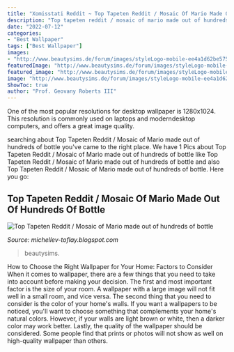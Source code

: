 ```yaml
---
title: "Xomisstati Reddit ~ Top Tapeten Reddit / Mosaic Of Mario Made Out Of Hundreds Of Bottle"
description: "Top tapeten reddit / mosaic of mario made out of hundreds of bottle"
date: "2022-07-12"
categories:
- "Best Wallpaper"
tags: ["Best Wallpaper"]
images:
- "http://www.beautysims.de/forum/images/styleLogo-mobile-ee4a1d62be575c2dc8d3f79e16e86a2fe4906526.png"
featuredImage: "http://www.beautysims.de/forum/images/styleLogo-mobile-ee4a1d62be575c2dc8d3f79e16e86a2fe4906526.png"
featured_image: "http://www.beautysims.de/forum/images/styleLogo-mobile-ee4a1d62be575c2dc8d3f79e16e86a2fe4906526.png"
image: "http://www.beautysims.de/forum/images/styleLogo-mobile-ee4a1d62be575c2dc8d3f79e16e86a2fe4906526.png"
ShowToc: true
author: "Prof. Geovany Roberts III"
---
```



One of the most popular resolutions for desktop wallpaper is 1280x1024. This resolution is commonly used on laptops and moderndesktop computers, and offers a great image quality.

	

		
searching about Top Tapeten Reddit / Mosaic of Mario made out of hundreds of bottle you've came to the right place. We have 1 Pics about Top Tapeten Reddit / Mosaic of Mario made out of hundreds of bottle like Top Tapeten Reddit / Mosaic of Mario made out of hundreds of bottle and also Top Tapeten Reddit / Mosaic of Mario made out of hundreds of bottle. Here you go:
		
    
## Top Tapeten Reddit / Mosaic Of Mario Made Out Of Hundreds Of Bottle

<img loading=lazy src="http://www.beautysims.de/forum/images/styleLogo-mobile-ee4a1d62be575c2dc8d3f79e16e86a2fe4906526.png" onerror="this.onerror=null;this.src='https://tse3.mm.bing.net/th?id=OIP.cJDmvgYV4GhO5cQdmhBeaAHaCY&amp;pid=15.1';" alt="Top Tapeten Reddit / Mosaic of Mario made out of hundreds of bottle">

_Source: michellev-toflay.blogspot.com_

>beautysims. 

	

How to Choose the Right Wallpaper for Your Home: Factors to Consider
When it comes to wallpaper, there are a few things that you need to take into account before making your decision. The first and most important factor is the size of your room. A wallpaper with a large image will not fit well in a small room, and vice versa. 
The second thing that you need to consider is the color of your home's walls. If you want a wallpapers to be noticed, you'll want to choose something that complements your home's natural colors. However, if your walls are light brown or white, then a darker color may work better. 
Lastly, the quality of the wallpaper should be considered. Some people find that prints or photos will not show as well on high-quality wallpaper than others.

